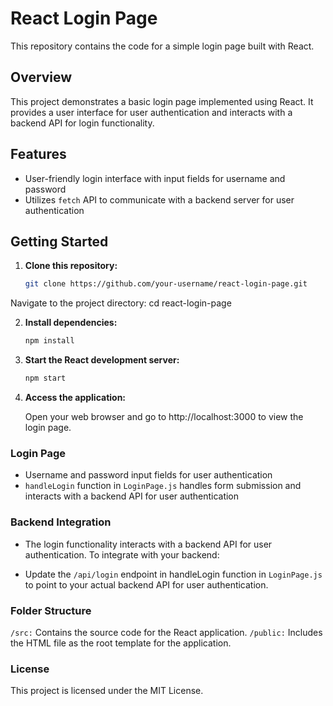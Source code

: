 # React Login Page

This repository contains the code for a simple login page built with React.

## Overview

This project demonstrates a basic login page implemented using React. It provides a user interface for user authentication and interacts with a backend API for login functionality.

## Features

- User-friendly login interface with input fields for username and password
- Utilizes `fetch` API to communicate with a backend server for user authentication

## Getting Started

1. **Clone this repository:**

   ```bash
   git clone https://github.com/your-username/react-login-page.git
Navigate to the project directory:
    cd react-login-page


2. **Install dependencies:**
    ```bash
    npm install


3. **Start the React development server:**
    ```bash
    npm start


4. **Access the application:**

    Open your web browser and go to http://localhost:3000 to view the login page.

### Login Page
- Username and password input fields for user authentication
- `handleLogin` function in `LoginPage.js` handles form submission and interacts with a backend API for user authentication


### Backend Integration
- The login functionality interacts with a backend API for user authentication. To integrate with your backend:

- Update the `/api/login` endpoint in handleLogin function in `LoginPage.js` to point to your actual backend API for user authentication.

### Folder Structure
`/src:` Contains the source code for the React application.
`/public:` Includes the HTML file as the root template for the application.

### License
This project is licensed under the MIT License.
